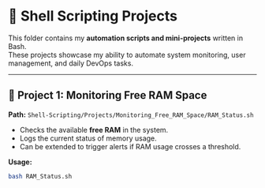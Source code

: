 # 📂 Shell Scripting Projects

This folder contains my **automation scripts and mini-projects** written in Bash.  
These projects showcase my ability to automate system monitoring, user management, and daily DevOps tasks.

---

## 🔹 Project 1: Monitoring Free RAM Space
**Path:** `Shell-Scripting/Projects/Monitoring_Free_RAM_Space/RAM_Status.sh`

- Checks the available **free RAM** in the system.  
- Logs the current status of memory usage.  
- Can be extended to trigger alerts if RAM usage crosses a threshold.  

**Usage:**
```bash
bash RAM_Status.sh

